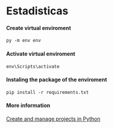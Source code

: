 # Estadisticas

#### Create virtual enviroment
```
py -m env env
```

#### Activate virtual enviroment
```
env\Scripts\activate
```

#### Instaling the package of the enviroment
```
pip install -r requirements.txt
```

#### More information

[Create and manage projects in Python](https://docs.microsoft.com/en-us/learn/modules/python-create-manage-projects/)

